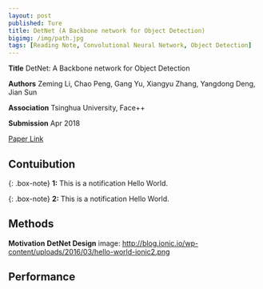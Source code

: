 ```yaml
---
layout: post
published: Ture
title: DetNet (A Backbone network for Object Detection)
bigimg: /img/path.jpg
tags: [Reading Note, Convolutional Neural Network, Object Detection]
---
```


**Title** DetNet: A Backbone network for Object Detection

**Authors** Zeming Li, Chao Peng, Gang Yu, Xiangyu Zhang, Yangdong Deng, Jian Sun

**Association** Tsinghua University, Face++

**Submission** Apr 2018

[Paper Link](https://arxiv.org/abs/1804.06215)

## Contuibution

{: .box-note}
**1:** This is a notification Hello World.


{: .box-note}
**2:** This is a notification Hello World.


## Methods
**Motivation**
**DetNet Design**
image: http://blog.ionic.io/wp-content/uploads/2016/03/hello-world-ionic2.png

## Performance



